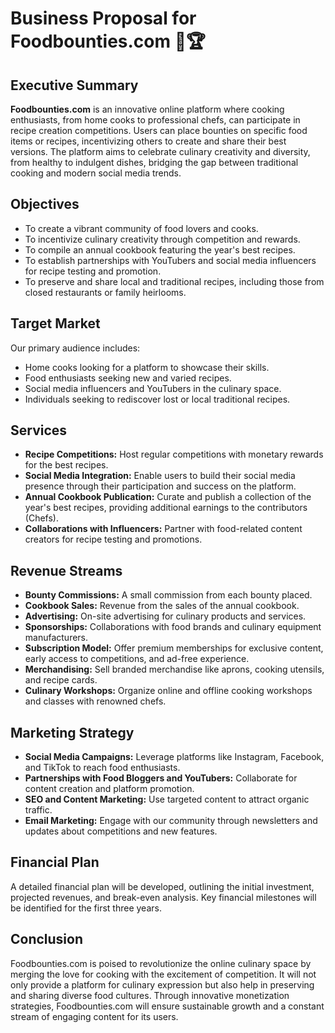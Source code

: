 
# Business Proposal for Foodbounties.com 🍳🏆

## Executive Summary
**Foodbounties.com** is an innovative online platform where cooking enthusiasts, from home cooks to professional chefs, can participate in recipe creation competitions. Users can place bounties on specific food items or recipes, incentivizing others to create and share their best versions. The platform aims to celebrate culinary creativity and diversity, from healthy to indulgent dishes, bridging the gap between traditional cooking and modern social media trends.

## Objectives
- To create a vibrant community of food lovers and cooks.
- To incentivize culinary creativity through competition and rewards.
- To compile an annual cookbook featuring the year's best recipes.
- To establish partnerships with YouTubers and social media influencers for recipe testing and promotion.
- To preserve and share local and traditional recipes, including those from closed restaurants or family heirlooms.

## Target Market
Our primary audience includes:
- Home cooks looking for a platform to showcase their skills.
- Food enthusiasts seeking new and varied recipes.
- Social media influencers and YouTubers in the culinary space.
- Individuals seeking to rediscover lost or local traditional recipes.

## Services
- **Recipe Competitions:** Host regular competitions with monetary rewards for the best recipes.
- **Social Media Integration:** Enable users to build their social media presence through their participation and success on the platform.
- **Annual Cookbook Publication:** Curate and publish a collection of the year's best recipes, providing additional earnings to the contributors (Chefs).
- **Collaborations with Influencers:** Partner with food-related content creators for recipe testing and promotions.

## Revenue Streams
- **Bounty Commissions:** A small commission from each bounty placed.
- **Cookbook Sales:** Revenue from the sales of the annual cookbook.
- **Advertising:** On-site advertising for culinary products and services.
- **Sponsorships:** Collaborations with food brands and culinary equipment manufacturers.
- **Subscription Model:** Offer premium memberships for exclusive content, early access to competitions, and ad-free experience.
- **Merchandising:** Sell branded merchandise like aprons, cooking utensils, and recipe cards.
- **Culinary Workshops:** Organize online and offline cooking workshops and classes with renowned chefs.

## Marketing Strategy
- **Social Media Campaigns:** Leverage platforms like Instagram, Facebook, and TikTok to reach food enthusiasts.
- **Partnerships with Food Bloggers and YouTubers:** Collaborate for content creation and platform promotion.
- **SEO and Content Marketing:** Use targeted content to attract organic traffic.
- **Email Marketing:** Engage with our community through newsletters and updates about competitions and new features.

## Financial Plan
A detailed financial plan will be developed, outlining the initial investment, projected revenues, and break-even analysis. Key financial milestones will be identified for the first three years.

## Conclusion
Foodbounties.com is poised to revolutionize the online culinary space by merging the love for cooking with the excitement of competition. It will not only provide a platform for culinary expression but also help in preserving and sharing diverse food cultures. Through innovative monetization strategies, Foodbounties.com will ensure sustainable growth and a constant stream of engaging content for its users.

